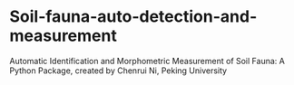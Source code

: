 # Soil-fauna-auto-detection-and-measurement
Automatic Identification and Morphometric Measurement of Soil Fauna: A Python Package,
created by Chenrui Ni, Peking University
